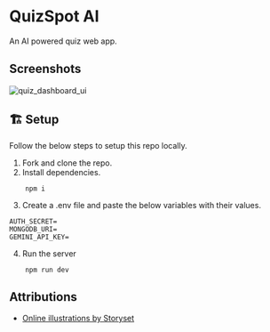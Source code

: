 # QuizSpot AI
An AI powered quiz web app.

## Screenshots
![quiz_dashboard_ui](https://github.com/user-attachments/assets/dc92a11d-d7a7-436d-b4dc-f4c847a4e616)

## 🏗 Setup
Follow the below steps to setup this repo locally.

1. Fork and clone the repo.
2. Install dependencies.
```
    npm i
```
3. Create a .env file and paste the below variables with their values.
```
AUTH_SECRET=
MONGODB_URI=
GEMINI_API_KEY=
```
4. Run the server
```
    npm run dev
```

## Attributions

- <a href="https://storyset.com/online">Online illustrations by Storyset</a>
